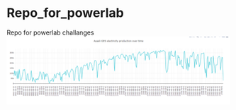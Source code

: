 # Repo_for_powerlab
Repo for powerlab challanges
![My image](https://github.com/nailtosun/Repo_for_powerlab/blob/master/readme.PNG)
